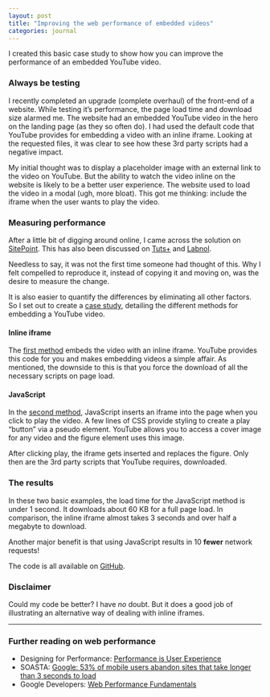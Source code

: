 ```yaml
---
layout: post
title: "Improving the web performance of embedded videos"
categories: journal
---
```


I created this basic case study to show how you can improve the performance of an embedded YouTube video.

### Always be testing

I recently completed an upgrade (complete overhaul) of the front-end of a
website. While testing it’s performance, the page load time and download size
alarmed me. The website had an embedded YouTube video in the hero on the landing
page (as they so often do). I had used the default code that YouTube provides
for embedding a video with an inline iframe. Looking at the requested files, it
was clear to see how these 3rd party scripts had a negative impact.

My initial thought was to display a placeholder image with an external link to
the video on YouTube. But the ability to watch the video inline on the website
is likely to be a better user experience. The website used to load the video in
a modal (ugh, more bloat). This got me thinking: include the iframe when the
user wants to play the video.

### Measuring performance

After a little bit of digging around online, I came across the solution on
[SitePoint](https://www.sitepoint.com/faster-youtube-embeds-javascript/). This
has also been discussed on [Tuts+](https://webdesign.tutsplus.com/tutorials/how-to-lazy-load-embedded-youtube-videos--cms-26743)
and [Labnol](https://www.labnol.org/internet/light-youtube-embeds/27941/).

Needless to say, it was not the first time someone had thought of
this. Why I felt compelled to reproduce it, instead of copying it and moving on,
was the desire to measure the change.

It is also easier to quantify the differences by eliminating all other factors.
So I set out to create a [case study](http://code.userx.co.za/iframes),
detailing the different methods for embedding a YouTube video.

#### Inline iframe

The [first method](http://code.userx.co.za/iframes/embed-iframe-default.html)
embeds the video with an inline iframe. YouTube provides this code for you and
makes embedding videos a simple affair. As mentioned, the downside to this is
that you force the download of all the necessary scripts on page load.

#### JavaScript

In the [second method](http://code.userx.co.za/iframes/embed-iframe-javascript.html),
JavaScript inserts an iframe into the page when you click to play the video. A
few lines of CSS provide styling to create a play “button” via a pseudo element.
YouTube allows you to access a cover image for any video and the figure element
uses this image.

After clicking play, the iframe gets inserted and replaces the figure. Only then
are the 3rd party scripts that YouTube requires, downloaded.

### The results

In these two basic examples, the load time for the JavaScript method is under 1
second. It downloads about 60 KB for a full page load. In comparison, the inline
iframe almost takes 3 seconds and over half a megabyte to download.

Another major benefit is that using JavaScript results in 10 **fewer** network
requests!

The code is all available on [GitHub](https://github.com/michaelthorne/iframes).

### Disclaimer

Could my code be better? I have *no* doubt. But it does a good job of
illustrating an alternative way of dealing with inline iframes.

---

### Further reading on web performance

- Designing for Performance: [Performance is User Experience](http://designingforperformance.com/performance-is-ux/)
- SOASTA: [Google: 53% of mobile users abandon sites that take longer than 3 seconds to load](https://www.soasta.com/blog/google-mobile-web-performance-study/)
- Google Developers: [Web Performance Fundamentals](https://developers.google.com/web/fundamentals/performance/)
